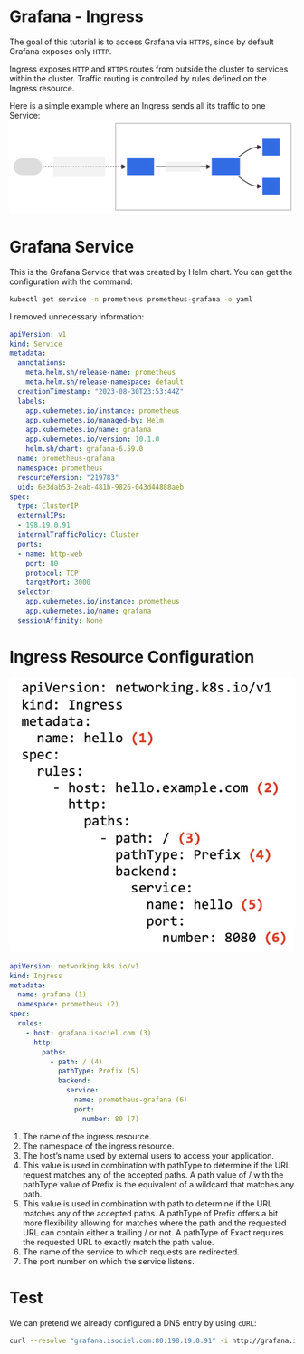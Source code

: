# Grafana - Ingress
The goal of this tutorial is to access Grafana via `HTTPS`, since by default Grafana exposes only `HTTP`.

Ingress exposes `HTTP` and `HTTPS` routes from outside the cluster to services within the cluster. Traffic routing is controlled by rules defined on the Ingress resource.

Here is a simple example where an Ingress sends all its traffic to one Service:
![ingress-diagram](images/ingress.svg)

# Grafana Service
This is the Grafana Service that was created by Helm chart. You can get the configuration with the command:
```sh
kubectl get service -n prometheus prometheus-grafana -o yaml
```

I removed unnecessary information:
```yaml
apiVersion: v1
kind: Service
metadata:
  annotations:
    meta.helm.sh/release-name: prometheus
    meta.helm.sh/release-namespace: default
  creationTimestamp: "2023-08-30T23:53:44Z"
  labels:
    app.kubernetes.io/instance: prometheus
    app.kubernetes.io/managed-by: Helm
    app.kubernetes.io/name: grafana
    app.kubernetes.io/version: 10.1.0
    helm.sh/chart: grafana-6.59.0
  name: prometheus-grafana
  namespace: prometheus
  resourceVersion: "219783"
  uid: 6e3dab53-2eab-481b-9826-043d44888aeb
spec:
  type: ClusterIP
  externalIPs:
  - 198.19.0.91
  internalTrafficPolicy: Cluster
  ports:
  - name: http-web
    port: 80
    protocol: TCP
    targetPort: 3000
  selector:
    app.kubernetes.io/instance: prometheus
    app.kubernetes.io/name: grafana
  sessionAffinity: None
```

# Ingress Resource Configuration

![Ingress Resource](images/ingress_resource.jpg)

```yaml
apiVersion: networking.k8s.io/v1
kind: Ingress
metadata:
  name: grafana (1)
  namespace: prometheus (2)
spec:
  rules:
    - host: grafana.isociel.com (3)
      http:
        paths:
          - path: / (4)
            pathType: Prefix (5)
            backend:
              service:
                name: prometheus-grafana (6)
                port:
                  number: 80 (7)
```

1.	The name of the ingress resource.
2.	The namespace of the ingress resource.
3.	The host’s name used by external users to access your application.
4.	This value is used in combination with pathType to determine if the URL request matches any of the accepted paths. A path value of / with the pathType value of Prefix is the equivalent of a wildcard that matches any path.
5.	This value is used in combination with path to determine if the URL matches any of the accepted paths. A pathType of Prefix offers a bit more flexibility allowing for matches where the path and the requested URL can contain either a trailing / or not. A pathType of Exact requires the requested URL to exactly match the path value.
6.	The name of the service to which requests are redirected.
7.	The port number on which the service listens.

# Test
We can pretend we already configured a DNS entry by using `cURL`:
```sh
curl --resolve "grafana.isociel.com:80:198.19.0.91" -i http://grafana.isociel.com
```

